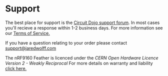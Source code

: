 # Support

The best place for support is the [Circuit Dojo support forum](https://community.jaredwolff.com). In most cases you'll recieve a response within 1-2 business days. For more information see our [Terms of Service.](https://www.jaredwolff.com/terms-and-conditions/#section-7---product-support)

If you have a question relating to your order please contact [support@jaredwolff.com](mailto:support@jaredwolff.com)

The nRF9160 Feather is licenced under the *CERN Open Hardware Licence Version 2 - Weakly Reciprocal* For more details on warranty and liability [click here.](https://raw.githubusercontent.com/circuitdojo/nrf9160-feather/main/LICENSE.txt)